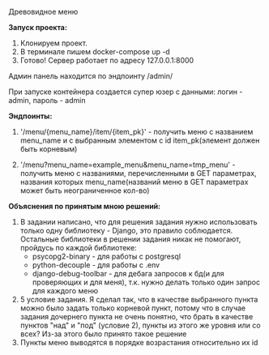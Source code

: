 Древовидное меню

**Запуск проекта:**

1. Клонируем проект.
2. В терминале пишем docker-compose up -d
3. Готово! Сервер работает по адресу 127.0.0.1:8000

Админ панель находится по эндпоинту /admin/

При запуске контейнера создается супер юзер с данными: логин - admin, пароль - admin

**Эндпоинты:**
1) '/menu/{menu_name}/item/{item_pk}' - получить меню с названием menu_name и с выбранным элементом с id item_pk(элемент должен быть корневым)

2) '/menu?menu_name=example_menu&menu_name=tmp_menu' - получить меню с названиями, перечисленными в GET параметрах, названия которых menu_name(названий меню в GET параметрах может быть неограниченное кол-во)

**Объяснения по принятым мною решений:**

1) В задании написано, что для решения задания нужно использовать только одну библиотеку - Django, это правило соблюдается. Остальные библиотеки в решении задания никак не помогают, пройдусь по каждой библиотеке:
    - psycopg2-binary - для работы с postgresql
    - python-decouple - для работы с .env
    - django-debug-toolbar - для дебага запросов к бд(и для проверяющих и для меня), т.к. нужно делать только один запрос для каждого меню
2) 5 условие задания. Я сделал так, что в качестве выбранного пункта можно было задать только корневой пункт, потому что в случае задания дочернего пункта не очень понятно, что брать в качестве пунктов "над" и "под" (условие 2), пункты из этого же уровня или со всех? Из-за этого было принято такое решение
3) Пункты меню выводятся в порядке возрастания относительно их id